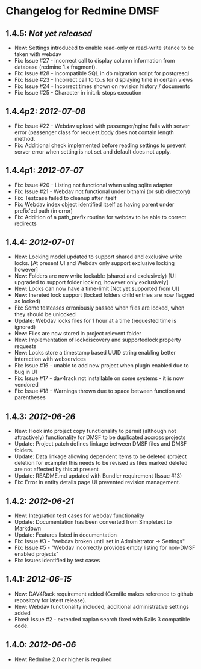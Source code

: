 Changelog for Redmine DMSF
==========================

1.4.5: *Not yet released*
-----------------------
* New: Settings introduced to enable read-only or read-write stance to be taken with webdav
* Fix: Issue #27 - incorrect call to display column information from database (redmine 1.x fragment).
* Fix: Issue #28 - incompatible SQL in db migration script for postgresql
* Fix: Issue #23 - Incorrect call to to_s for displaying time in certain views
* Fix: Issue #24 - Incorrect times shown on revision history / documents
* Fix: Issue #25 - Character in init.rb stops execution

1.4.4p2: *2012-07-08*
-------------------
* Fix: Issue #22 - Webdav upload with passenger/nginx fails with server error (passenger class for request.body does not contain length method.
* Fix: Additional check implemented before reading settings to prevent server error when setting is not set and default does not apply.

1.4.4p1: *2012-07-07*
-------------------
* Fix: Issue #20 - Listing not functional when using sqlite adapter
* Fix: Issue #21 - Webdav not functional under bitnami (or sub directory)
* Fix: Testcase failed to cleanup after itself
* Fix: Webdav index object identified itself as having parent under prefix'ed path (in error)
* Fix: Addition of a path_prefix routine for webdav to be able to correct redirects

1.4.4: *2012-07-01*
-----------------
* New: Locking model updated to support shared and exclusive write locks. [At present UI and Webdav only support exclusive locking however]
* New: Folders are now write lockable (shared and exclusively) [UI upgraded to support folder locking, however only exclusively]
* New: Locks can now have a time-limit [Not yet supported from UI]
* New: Inereted lock support (locked folders child entries are now flagged as locked)
* Fix: Some testcases erroniously passed when files are locked, when they should be unlocked
* Update: Webdav locks files for 1 hour at a time (requested time is ignored)
* New: Files are now stored in project relevent folder
* New: Implementation of lockdiscovery and supportedlock property requests
* New: Locks store a timestamp based UUID string enabling better interaction with webservices
* Fix: Issue #16 - unable to add new project when plugin enabled due to bug in UI
* Fix: Issue #17 - dav4rack not installable on some systems - it is now vendored
* Fix: Issue #18 - Warnings thrown due to space between function and parentheses 

1.4.3: *2012-06-26*
-----------------
* New: Hook into project copy functionality to permit (although not attractively)
       functionality for DMSF to be duplicated accross projects
* Update: Project patch defines linkage between DMSF files and DMSF folders.
* Update: Data linkage allowing dependent items to be deleted (project deletion for example)
          this needs to be revised as files marked deleted are not affected by this at present
* Update: README.md updated with Bundler requirement (Issue #13)
* Fix: Error in entity details page UI prevented revision management.

1.4.2: *2012-06-21*
-----------------
* New: Integration test cases for webdav functionality
* Update: Documentation has been converted from Simpletext to Markdown
* Update: Features listed in documentation
* Fix: Issue #3 - "webdav broken until set in Administrator -> Settings"
* Fix: Issue #5 - "Webdav incorrectly provides empty listing for non-DMSF enabled projects"
* Fix: Issues identified by test cases

1.4.1: *2012-06-15*
-----------------
* New: DAV4Rack requirement added (Gemfile makes reference to github repository for latest release).
* New: Webdav functionality included, additional administrative settings added
* Fixed: Issue #2 - extended xapian search fixed with Rails 3 compatible code.

1.4.0: *2012-06-06*
-----------------
* New: Redmine 2.0 or higher is required
